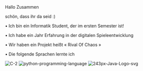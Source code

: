 Hallo Zusammen

schön, dass ihr da seid :)

• Ich bin ein Informatik Student, der im ersten Semester ist!

• Ich habe ein Jahr Erfahrung in der digitalen Spieleentwicklung

• Wir haben ein Projekt heißt « Rival Of Chaos »

• Die folgende Sprachen lernte ich 

![C-2](https://github.com/user-attachments/assets/6b5e2b8c-eae2-4cb1-bd14-b9369506f058) ![python-programming-language](https://github.com/user-attachments/assets/34f50a39-6251-4d42-9d6a-6997be0ffcd0) ![243px-Java-Logo-svg](https://github.com/user-attachments/assets/b38aff7d-5cf5-4316-ad2c-bbeeb40e622e)








<!--
**YigitTugrulNeseli/YigitTugrulNeseli** is a ✨ _special_ ✨ repository because its `README.md` (this file) appears on your GitHub profile.

Here are some ideas to get you started:





- 🔭 I’m currently working on ...
- 🌱 I’m currently learning ...
- 👯 I’m looking to collaborate on ...
- 🤔 I’m looking for help with ...
- 💬 Ask me about ...
- 📫 How to reach me: ...
- 😄 Pronouns: ...
- ⚡ Fun fact: ...
-->
